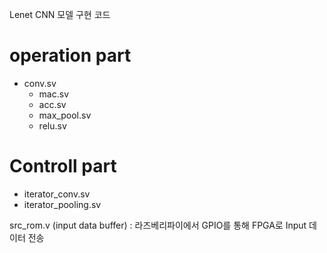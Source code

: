 Lenet CNN 모델 구현 코드

# operation part
* conv.sv
  * mac.sv
  * acc.sv
  * max_pool.sv
  * relu.sv

# Controll part
* iterator_conv.sv
* iterator_pooling.sv

src_rom.v (input data buffer) : 라즈베리파이에서 GPIO를 통해 FPGA로 Input 데이터 전송
